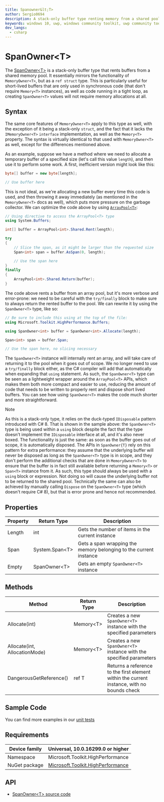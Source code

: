 ```yaml
---
title: Spanowner&lt;T>
author: Sergio0694
description: A stack-only buffer type renting memory from a shared pool
keywords: windows 10, uwp, windows community toolkit, uwp community toolkit, uwp toolkit, parallel, high performance, net core, net standard
dev_langs:
  - csharp
---
```


# SpanOwner&lt;T>

The [SpanOwner&lt;T>](https://docs.microsoft.com/dotnet/api/microsoft.toolkit.highperformance.buffers.spanowner-1) is a stack-only buffer type that rents buffers from a shared memory pool. It essentially mirrors the functionality of `MemoryOwner<T>`, but as a `ref struct` type. This is particularly useful for short-lived buffers that are only used in synchronous code (that don't require `Memory<T>` instances), as well as code running in a tight loop, as creating `SpanOwner<T>` values will not require memory allocations at all.

## Syntax

The same core features of `MemoryOwner<T>` apply to this type as well, with the exception of it being a stack-only `struct`, and the fact that it lacks the `IMemoryOwner<T>` `interface` implementation, as well as the `Memory<T>` property. The syntax is virtually identical to that used with `MemoryOwner<T>` as well, except for the differences mentioned above.

As an example, suppose we have a method where we need to allocate a temporary buffer of a specified size (let's call this value `length`), and then use it to perform some work. A first, inefficient version might look like this:

```csharp
byte[] buffer = new byte[length];

// Use buffer here
```

This is not ideal, as we're allocating a new buffer every time this code is used, and then throwing it away immediately (as mentioned in the `MemoryOwner<T>` docs as well), which puts more pressure on the garbage collector. We can optimize the code above by using [`ArrayPool<T>`](https://docs.microsoft.com/dotnet/api/system.buffers.arraypool-1):

```csharp
// Using directive to access the ArrayPool<T> type
using System.Buffers;

int[] buffer = ArrayPool<int>.Shared.Rent(length);

try
{
    // Slice the span, as it might be larger than the requested size
    Span<int> span = buffer.AsSpan(0, length);

    // Use the span here
}
finally
{
    ArrayPool<int>.Shared.Return(buffer);
}
```

The code above rents a buffer from an array pool, but it's more verbose and error-prone: we need to be careful with the `try/finally` block to make sure to always return the rented buffer to the pool. We can rewrite it by using the `SpanOwner<T>` type, like so:

```csharp
// Be sure to include this using at the top of the file:
using Microsoft.Toolkit.HighPerformance.Buffers;

using SpanOwner<int> buffer = SpanOwner<int>.Allocate(length);

Span<int> span = buffer.Span;

// Use the span here, no slicing necessary
```

The `SpanOwner<T>` instance will internally rent an array, and will take care of returning it to the pool when it goes out of scope. We no longer need to use a `try/finally` block either, as the C# compiler will add that automatically when expanding that `using` statement. As such, the `SpanOwner<T>` type can be seen as a lightweight wrapper around the `ArrayPool<T>` APIs, which makes them both more compact and easier to use, reducing the amount of code that needs to be written to properly rent and dispose short lived buffers. You can see how using `SpanOwner<T>` makes the code much shorter and more straightforward.

> [!NOTE]
> As this is a stack-only type, it relies on the duck-typed `IDisposable` pattern introduced with C# 8. That is shown in the sample above: the `SpanOwner<T>` type is being used within a `using` block despite the fact that the type doesn't implement the `IDisposable` interface at all, and it's also never boxed. The functionality is just the same: as soon as the buffer goes out of scope, it is automatically disposed. The APIs in `SpanOwner{T}` rely on this pattern for extra performance: they assume that the underlying buffer will never be disposed as long as the `SpanOwner<T>` type is in scope, and they don't perform the additional checks that are done in `MemoryOwner<T>` to ensure that the buffer is in fact still available before returning a `Memory<T>` or `Span<T>` instance from it. As such, this type should always be used with a `using` block or expression. Not doing so will cause the underlying buffer not to be returned to the shared pool. Technically the same can also be achieved by manually calling `Dispose` on the `SpanOwner<T>` type (which doesn't require C# 8), but that is error prone and hence not recommended.

## Properties

| Property | Return Type | Description |
| -- | -- | -- |
| Length | int | Gets the number of items in the current instance |
| Span | System.Span&lt;T> | Gets a span wrapping the memory belonging to the current instance |
| Empty | SpanOwner&lt;T> | Gets an empty `SpanOwner<T>` instance |

## Methods

| Method | Return Type | Description |
| -- | -- | -- |
| Allocate(int) | Memory&lt;T> | Creates a new `SpanOwner<T>` instance with the specified parameters |
| Allocate(int, AllocationMode) | Memory&lt;T> | Creates a new `SpanOwner<T>` instance with the specified parameters |
| DangerousGetReference() | ref T | Returns a reference to the first element within the current instance, with no bounds check |

## Sample Code

You can find more examples in our [unit tests](https://github.com/Microsoft/WindowsCommunityToolkit//blob/master/UnitTests/UnitTests.HighPerformance.Shared/Buffers)

## Requirements

| Device family | Universal, 10.0.16299.0 or higher |
| --- | --- |
| Namespace | Microsoft.Toolkit.HighPerformance |
| NuGet package | [Microsoft.Toolkit.HighPerformance](https://www.nuget.org/packages/Microsoft.Toolkit.HighPerformance/) |

## API

* [SpanOwner&lt;T> source code](https://github.com/Microsoft/WindowsCommunityToolkit//blob/master/Microsoft.Toolkit.HighPerformance/Buffers)
